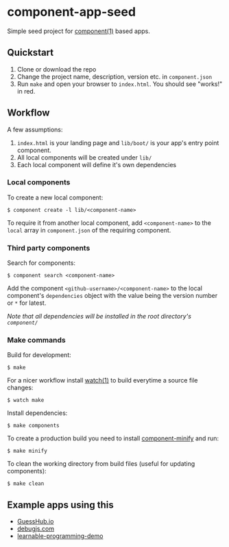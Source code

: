 component-app-seed
==================

Simple seed project for [component(1)](http://component.io/) based apps.  

## Quickstart

1. Clone or download the repo
2. Change the project name, description, version etc. in `component.json`
3. Run `make` and open your browser to `index.html`. You should see "works!" in red.

## Workflow

A few assumptions:

1. `index.html` is your landing page and `lib/boot/` is your app's entry point component.
2. All local components will be created under `lib/`
3. Each local component will define it's own dependencies  

### Local components

To create a new local component:

    $ component create -l lib/<component-name>

To require it from another local component, add `<component-name>` to the `local` array in `component.json` of the requiring component.

### Third party components

Search for components:

    $ component search <component-name>

Add the component `<github-username>/<component-name>` to the local component's `dependencies` object with the value being the version number or `*` for latest.  

_Note that all dependencies will be installed in the root directory's `component/`_

### Make commands

Build for development:

    $ make

For a nicer workflow install [watch(1)](https://github.com/visionmedia/watch) to build everytime a source file changes:

    $ watch make

Install dependencies:

    $ make components
    
To create a production build you need to install [component-minify](https://github.com/gingkoapp/component-minify) and run:

    $ make minify

To clean the working directory from build files (useful for updating components):

    $ make clean

## Example apps using this

* [GuessHub.io](https://github.com/max99x/guesshub/)
* [debugjs.com](https://github.com/amasad/debugjs.com)
* [learnable-programming-demo](https://github.com/amasad/learnable-programming-demo)
